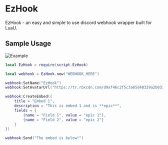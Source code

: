 # EzHook
EzHook - an easy and simple to use discord webhook wrapper built for LuaU.

## Sample Usage

![Example](https://i.imgur.com/MWkWeZc.png)

```lua
local EzHook = require(script.EzHook)

local webhook = EzHook.new("WEBHOOK_HERE")

webhook:SetName("EzHook")
webhook:SetAvatarUrl("https://tr.rbxcdn.com/d9af46c2f5c3a65d48329a2b033d96c5/150/150/AvatarHeadshot/Png")

webhook:CreateEmbed({
	title = "Embed 1",
	description = "This is embed 1 and is **epic**",
	fields = {
		{name = "Field 1", value = "epic 1"},
		{name = "Field 2", value = "epic 2"}
	}
})

webhook:Send("The embed is below!")
```

